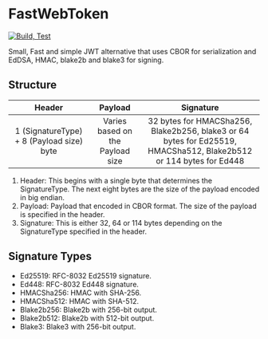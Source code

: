 # FastWebToken
[![Build, Test](https://github.com/DeltaLaboratory/fwt/actions/workflows/checker.yml/badge.svg)](https://github.com/DeltaLaboratory/fwt/actions/workflows/checker.yml)

Small, Fast and simple JWT alternative that uses CBOR for serialization and EdDSA, HMAC, blake2b and blake3 for signing.
## Structure
|                  Header                   |             Payload              |                                                     Signature                                                      |
|:-----------------------------------------:|:--------------------------------:|:------------------------------------------------------------------------------------------------------------------:|
| 1 (SignatureType) + 8 (Payload size) byte | Varies based on the Payload size | 32 bytes for HMACSha256, Blake2b256, blake3 or 64 bytes for Ed25519, HMACSha512, Blake2b512 or 114 bytes for Ed448 |

1. Header: This begins with a single byte that determines the SignatureType.
   The next eight bytes are the size of the payload encoded in big endian.
2. Payload: Payload that encoded in CBOR format. The size of the payload is specified in the header.
3. Signature: This is either 32, 64 or 114 bytes depending on the SignatureType specified in the header.

## Signature Types
* Ed25519: RFC-8032 Ed25519 signature.
* Ed448: RFC-8032 Ed448 signature.
* HMACSha256: HMAC with SHA-256.
* HMACSha512: HMAC with SHA-512.
* Blake2b256: Blake2b with 256-bit output.
* Blake2b512: Blake2b with 512-bit output.
* Blake3: Blake3 with 256-bit output.